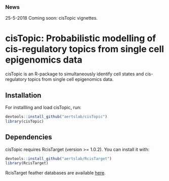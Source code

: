 ### News

25-5-2018 Coming soon: cisTopic vignettes.

# cisTopic: Probabilistic modelling of cis-regulatory topics from single cell epigenomics data

cisTopic is an R-package to simultaneously identify cell states and cis-regulatory topics from single cell epigenomics data.

## Installation

For installling and load cisTopic, run:

```r
devtools::install_github("aertslab/cisTopic")
library(cisTopic)
```

## Dependencies

cisTopic requires RcisTarget (version >= 1.0.2). You can install it with:

```r
devtools::install_github("aertslab/RcisTarget")
library(RcisTarget)
```

RcisTarget feather databases are available [here](https://resources.aertslab.org/cistarget/).
